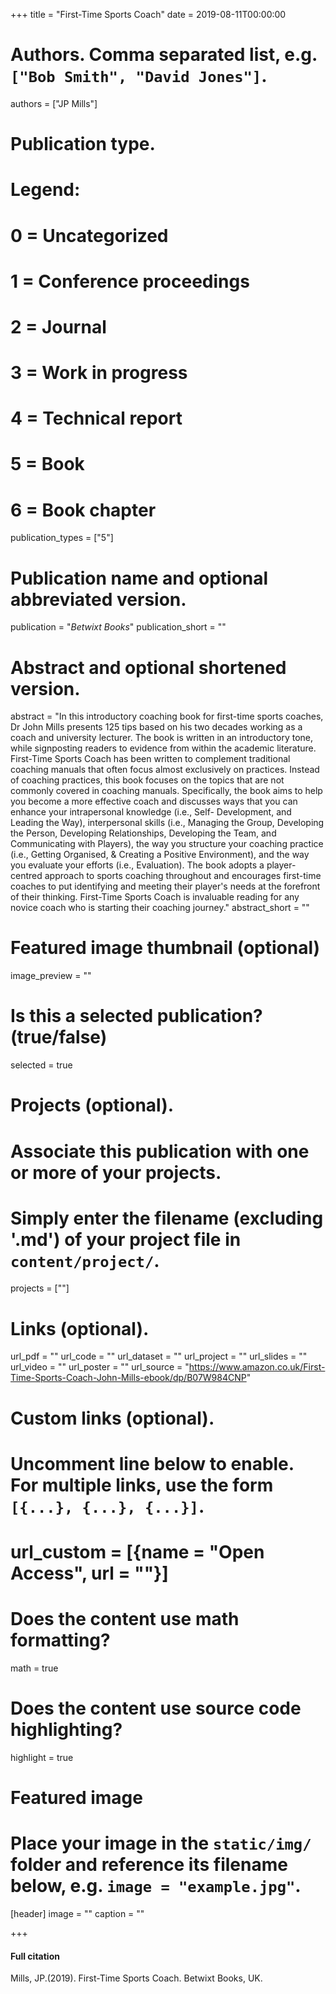 +++
title = "First-Time Sports Coach"
date = 2019-08-11T00:00:00

# Authors. Comma separated list, e.g. `["Bob Smith", "David Jones"]`.
authors = ["JP Mills"]

# Publication type.
# Legend:
# 0 = Uncategorized
# 1 = Conference proceedings
# 2 = Journal
# 3 = Work in progress
# 4 = Technical report
# 5 = Book
# 6 = Book chapter
publication_types = ["5"]

# Publication name and optional abbreviated version.
publication = "*Betwixt Books*"
publication_short = ""

# Abstract and optional shortened version.
abstract = "In this introductory coaching book for first-time sports coaches, Dr John Mills presents 125 tips based on his two decades working as a coach and university lecturer. The book is written in an introductory tone, while signposting readers to evidence from within the academic literature. First-Time Sports Coach has been written to complement traditional coaching manuals that often focus almost exclusively on practices. Instead of coaching practices, this book focuses on the topics that are not commonly covered in coaching manuals. Specifically, the book aims to help you become a more effective coach and discusses ways that you can enhance your intrapersonal knowledge (i.e., Self- Development, and Leading the Way), interpersonal skills (i.e., Managing the Group, Developing the Person, Developing Relationships, Developing the Team, and Communicating with Players), the way you structure your coaching practice (i.e., Getting Organised, & Creating a Positive Environment), and the way you evaluate your efforts (i.e., Evaluation). The book adopts a player-centred approach to sports coaching throughout and encourages first-time coaches to put identifying and meeting their player's needs at the forefront of their thinking. First-Time Sports Coach is invaluable reading for any novice coach who is starting their coaching journey."
abstract_short = ""

# Featured image thumbnail (optional)
image_preview = ""

# Is this a selected publication? (true/false)
selected = true

# Projects (optional).
#   Associate this publication with one or more of your projects.
#   Simply enter the filename (excluding '.md') of your project file in `content/project/`.
   projects = [""]

# Links (optional).
url_pdf = ""
url_code = ""
url_dataset = ""
url_project = ""
url_slides = ""
url_video = ""
url_poster = ""
url_source = "https://www.amazon.co.uk/First-Time-Sports-Coach-John-Mills-ebook/dp/B07W984CNP"

# Custom links (optional).
#   Uncomment line below to enable. For multiple links, use the form `[{...}, {...}, {...}]`.
#   url_custom = [{name = "Open Access", url = ""}]

# Does the content use math formatting?
math = true

# Does the content use source code highlighting?
highlight = true

# Featured image
# Place your image in the `static/img/` folder and reference its filename below, e.g. `image = "example.jpg"`.
[header]
image = ""
caption = ""

+++

#### Full citation
Mills, JP.(2019). First-Time Sports Coach. Betwixt Books, UK.
